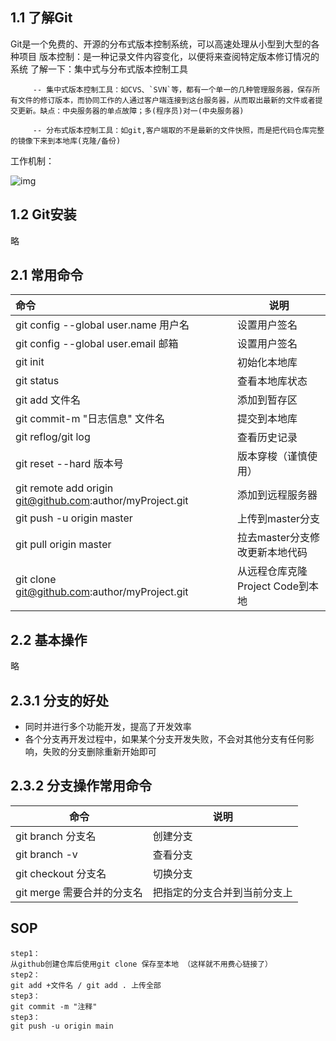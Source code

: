 ## 1.1 了解Git

Git是一个免费的、开源的分布式版本控制系统，可以高速处理从小型到大型的各种项目
版本控制：是一种记录文件内容变化，以便将来查阅特定版本修订情况的系统
了解一下：集中式与分布式版本控制工具

         -- 集中式版本控制工具：如CVS、`SVN`等，都有一个单一的几种管理服务器，保存所有文件的修订版本，而协同工作的人通过客户端连接到这台服务器，从而取出最新的文件或者提交更新。缺点：中央服务器的单点故障；多(程序员)对一(中央服务器)
    
         -- 分布式版本控制工具：如git,客户端取的不是最新的文件快照，而是把代码仓库完整的镜像下来到本地库(克隆/备份)

工作机制：

![img](https://nack-1316646329.cos.ap-nanjing.myqcloud.com/69133d076d5567079e4d01b8be137e83.png)

## 1.2 Git安装

略

## 2.1 常用命令

| 命令                                                      | 说明                             |
| :-------------------------------------------------------- | -------------------------------- |
| git config --global user.name 用户名                      | 设置用户签名                     |
| git config --global user.email 邮箱                       | 设置用户签名                     |
| git init                                                  | 初始化本地库                     |
| git status                                                | 查看本地库状态                   |
| git add 文件名                                            | 添加到暂存区                     |
| git commit-m "日志信息" 文件名                            | 提交到本地库                     |
| git reflog/git log                                        | 查看历史记录                     |
| git reset --hard 版本号                                   | 版本穿梭（谨慎使用）             |
| git remote add origin git@github.com:author/myProject.git | 添加到远程服务器                 |
| git push -u origin master                                 | 上传到master分支                 |
| git pull origin master                                    | 拉去master分支修改更新本地代码   |
| git clone git@github.com:author/myProject.git             | 从远程仓库克隆Project Code到本地 |

## 2.2 基本操作

略

## 2.3.1 分支的好处

-  同时并进行多个功能开发，提高了开发效率
- 各个分支再开发过程中，如果某个分支开发失败，不会对其他分支有任何影响，失败的分支删除重新开始即可

## 2.3.2 分支操作常用命令

| 命令                       | 说明                         |
| -------------------------- | ---------------------------- |
| git branch 分支名          | 创建分支                     |
| git branch -v              | 查看分支                     |
| git checkout 分支名        | 切换分支                     |
| git merge 需要合并的分支名 | 把指定的分支合并到当前分支上 |

## SOP

```
step1：
从github创建仓库后使用git clone 保存至本地 （这样就不用费心链接了）
step2：
git add +文件名 / git add . 上传全部
step3：
git commit -m "注释"
step3：
git push -u origin main
```

